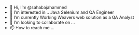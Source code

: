 - 👋 Hi, I’m @sahabajahammed
- 👀 I’m interested in .. Java Selenium and QA Engineer
- 🌱 I’m currently Working Weavers web solution  as a QA Analyst 
- 💞️ I’m looking to collaborate on ...
- 📫 How to reach me ...

<!---
sahabajahammed/sahabajahammed is a ✨ special ✨ repository because its `README.md` (this file) appears on your GitHub profile.
You can click the Preview link to take a look at your changes.
--->
